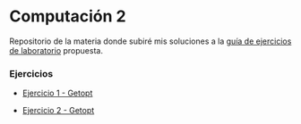 <h1>Computación 2</h1>

Repositorio de la materia donde subiré mis soluciones a la 
[guía de ejercicios de laboratorio](https://gitlab.com/d1cor/UM_C2/-/blob/master/python/guia_practica_v12.pdf) propuesta.

<h3>Ejercicios</h3>

<ul>
<li>

[Ejercicio 1 - Getopt](https://github.com/sebaF96/C2_practicas/blob/master/calc.py)

</li>
<li>

[Ejercicio 2 - Getopt](https://github.com/sebaF96/C2_practicas/blob/master/pycp.py)

</li>


</ul>